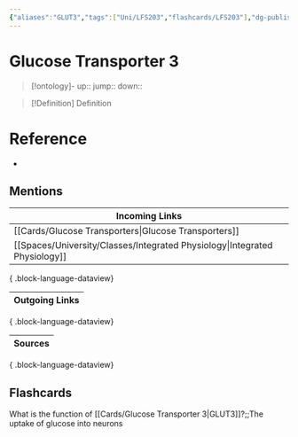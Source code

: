 ```yaml
---
{"aliases":"GLUT3","tags":["Uni/LFS203","flashcards/LFS203"],"dg-publish":true,"permalink":"/cards/glucose-transporter-3/","dgPassFrontmatter":true}
---
```


# Glucose Transporter 3

> [!ontology]-
> up:: 
> jump:: 
> down:: 

> [!Definition] Definition

# Reference

- 

## Mentions

| Incoming Links                                                                |
| ----------------------------------------------------------------------------- |
| [[Cards/Glucose Transporters\|Glucose Transporters]]                       |
| [[Spaces/University/Classes/Integrated Physiology\|Integrated Physiology]] |

{ .block-language-dataview}

| Outgoing Links |
| -------------- |

{ .block-language-dataview}

| Sources |
| ------- |

{ .block-language-dataview}

## Flashcards

What is the function of [[Cards/Glucose Transporter 3\|GLUT3]]?;;The uptake of glucose into neurons
<!--SR:!2025-04-09,2,210-->